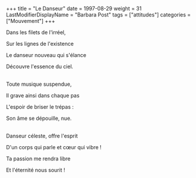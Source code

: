 +++
title = "Le Danseur"
date = 1997-08-29
weight = 31
LastModifierDisplayName = "Barbara Post"
tags = ["attitudes"]
categories = ["Mouvement"]
+++

Dans les filets de l'irréel,

Sur les lignes de l'existence

Le danseur nouveau qui s'élance

Découvre l'essence du ciel.

 \
Toute musique suspendue,

Il grave ainsi dans chaque pas

L'espoir de briser le trépas :

Son âme se dépouille, nue.

 \
Danseur céleste, offre l'esprit

D'un corps qui parle et cœur qui vibre !

Ta passion me rendra libre

Et l'éternité nous sourit !
